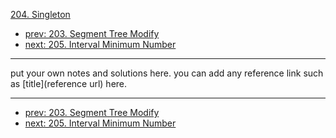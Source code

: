 [204. Singleton](http://www.lintcode.com/problem/singleton)

- [prev: 203. Segment Tree Modify](203-segment-tree-modify.md)
- [next: 205. Interval Minimum Number](205-interval-minimum-number.md)

---

put your own notes and solutions here.
you can add any reference link such as [title](reference url) here.

---

- [prev: 203. Segment Tree Modify](203-segment-tree-modify.md)
- [next: 205. Interval Minimum Number](205-interval-minimum-number.md)
